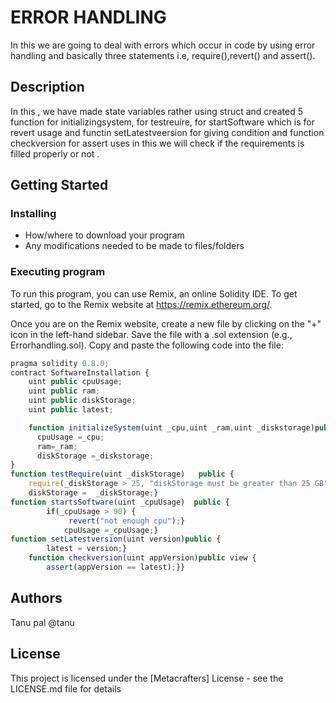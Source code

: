 # ERROR HANDLING

In this we are going to deal with errors which occur in code by using error handling and basically three statements i.e, require(),revert() and assert().

## Description

In this , we have made state variables rather using struct and created 5 function for initializingsystem, for testreuire, for startSoftware which is for revert usage and functin setLatestveersion for giving condition and function checkversion for assert uses in this we will check if the requirements is filled properly or not .
## Getting Started

### Installing

* How/where to download your program
* Any modifications needed to be made to files/folders

### Executing program

To run this program, you can use Remix, an online Solidity IDE. To get started, go to the Remix website at https://remix.ethereum.org/.

Once you are on the Remix website, create a new file by clicking on the "+" icon in the left-hand sidebar. Save the file with a .sol extension (e.g., Errorhandling.sol). Copy and paste the following code into the file:
``` javascript
pragma solidity 0.8.0;
contract SoftwareInstallation {
    uint public cpuUsage;
    uint public ram;
    uint public diskStorage;
    uint public latest;

    function initializeSystem(uint _cpu,uint _ram,uint _diskstorage)public{
      cpuUsage =_cpu;
      ram=_ram;
      diskStorage =_diskstorage;
}
function testRequire(uint _diskStorage)   public {
    require(_diskStorage > 25, "diskStorage must be greater than 25 GB");
    diskStorage =  _diskStorage;}
function startsSoftware(uint _cpuUsage)  public {
        if(_cpuUsage > 90) {
             revert("not enough cpu");}
            cpuUsage =_cpuUsage;}
function setLatestversion(uint version)public {
        latest = version;}
    function checkversion(uint appVersion)public view {
        assert(appVersion == latest);}}

```

## Authors

Tanu pal
@tanu


## License

This project is licensed under the [Metacrafters] License - see the LICENSE.md file for details
